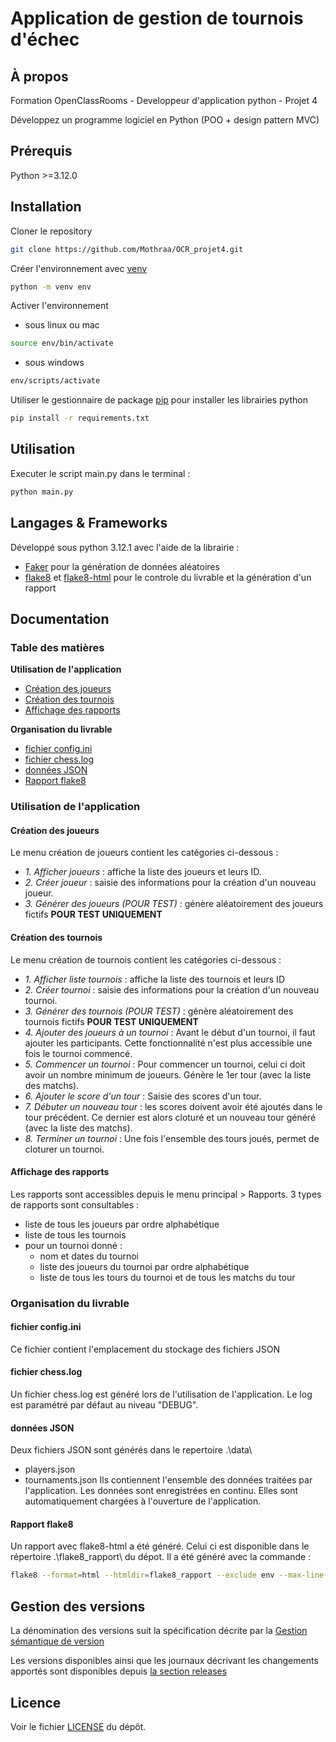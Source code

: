 # Application de gestion de tournois d'échec

## À propos

Formation OpenClassRooms - Developpeur d'application python - Projet 4

Développez un programme logiciel en Python (POO + design pattern MVC)


## Prérequis

Python >=3.12.0

## Installation

Cloner le repository
```bash
git clone https://github.com/Mothraa/OCR_projet4.git
```
Créer l'environnement avec [venv](https://docs.python.org/fr/3/library/venv.html)
```bash
python -m venv env
```
Activer l'environnement

- sous linux ou mac
```bash
source env/bin/activate
```
- sous windows
```bash
env/scripts/activate
```
Utiliser le gestionnaire de package [pip](https://docs.python.org/fr/dev/installing/index.html) pour installer les librairies python
```bash
pip install -r requirements.txt
```

## Utilisation

Executer le script main.py
dans le terminal :
```bash
python main.py
```

## Langages & Frameworks

Développé sous python 3.12.1
avec l'aide de la librairie :
- [Faker](https://faker.readthedocs.io/en/master/) pour la génération de données aléatoires
- [flake8](https://flake8.pycqa.org/en/latest/) et [flake8-html](https://pypi.org/project/flake8-html/) pour le controle du livrable et la génération d'un rapport


## Documentation

### Table des matières

**Utilisation de l'application**
  - [Création des joueurs](#création-des-joueurs)
  - [Création des tournois](#création-des-tournois)
  - [Affichage des rapports](#affichage-des-rapports)

**Organisation du livrable**
  - [fichier config.ini](#fichier-configini)
  - [fichier chess.log](#fichier-chesslog)
  - [données JSON](#données-json)
  - [Rapport flake8](#rapport-flake8)


### Utilisation de l'application

#### Création des joueurs

Le menu création de joueurs contient les catégories ci-dessous :

* *1. Afficher joueurs* : affiche la liste des joueurs et leurs ID.
* *2. Créer joueur* : saisie des informations pour la création d'un nouveau joueur.
* *3. Générer des joueurs (POUR TEST)* : génère aléatoirement des joueurs fictifs **POUR TEST UNIQUEMENT**


#### Création des tournois

Le menu création de tournois contient les catégories ci-dessous :

* *1. Afficher liste tournois* : affiche la liste des tournois et leurs ID
* *2. Créer tournoi* : saisie des informations pour la création d'un nouveau tournoi.
* *3. Générer des tournois (POUR TEST)* : génère aléatoirement des tournois fictifs **POUR TEST UNIQUEMENT**
* *4. Ajouter des joueurs à un tournoi* : Avant le début d'un tournoi, il faut ajouter les participants. Cette fonctionnalité n'est plus accessible une fois le tournoi commencé.
* *5. Commencer un tournoi* : Pour commencer un tournoi, celui ci doit avoir un nombre minimum de joueurs. Génère le 1er tour (avec la liste des matchs).
* *6. Ajouter le score d'un tour* : Saisie des scores d'un tour.
* *7. Débuter un nouveau tour* : les scores doivent avoir été ajoutés dans le tour précédent. Ce dernier est alors cloturé et un nouveau tour généré (avec la liste des matchs).
* *8. Terminer un tournoi* : Une fois l'ensemble des tours joués, permet de cloturer un tournoi.


#### Affichage des rapports

Les rapports sont accessibles depuis le menu principal > Rapports.
3 types de rapports sont consultables :
* liste de tous les joueurs par ordre alphabétique
* liste de tous les tournois
* pour un tournoi donné :
  - nom et dates du tournoi 
  - liste des joueurs du tournoi par ordre alphabétique
  - liste de tous les tours du tournoi et de tous les matchs du tour


### Organisation du livrable

#### fichier config.ini

Ce fichier contient l'emplacement du stockage des fichiers JSON

#### fichier chess.log

Un fichier chess.log est généré lors de l'utilisation de l'application.
Le log est paramétré par défaut au niveau "DEBUG".

#### données JSON

Deux fichiers JSON sont générés dans le repertoire .\data\
* players.json
* tournaments.json
Ils contiennent l'ensemble des données traitées par l'application.
Les données sont enregistrées en continu.
Elles sont automatiquement chargées à l'ouverture de l'application.

#### Rapport flake8

Un rapport avec flake8-html a été généré.
Celui ci est disponible dans le répertoire .\flake8_rapport\ du dépot.
Il a été généré avec la commande :
```bash
flake8 --format=html --htmldir=flake8_rapport --exclude env --max-line-length=119
```

## Gestion des versions

La dénomination des versions suit la spécification décrite par la [Gestion sémantique de version](https://semver.org/lang/fr/)

Les versions disponibles ainsi que les journaux décrivant les changements apportés sont disponibles depuis [la section releases](https://github.com/Mothraa/OCR_projet4/releases)

## Licence

Voir le fichier [LICENSE](./LICENSE.md) du dépôt.